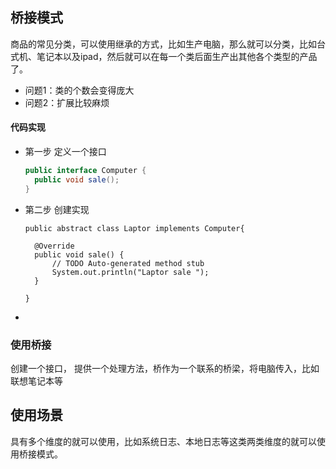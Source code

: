 ## 桥接模式

商品的常见分类，可以使用继承的方式，比如生产电脑，那么就可以分类，比如台式机、笔记本以及ipad，然后就可以在每一个类后面生产出其他各个类型的产品了。

- 问题1：类的个数会变得庞大
- 问题2：扩展比较麻烦

#### 代码实现

- 第一步 定义一个接口

  ```java
  public interface Computer {
  	public void sale();
  }
  ```

  

- 第二步 创建实现

  ```
  public abstract class Laptor implements Computer{
  
  	@Override
  	public void sale() {
  		// TODO Auto-generated method stub
  		System.out.println("Laptor sale ");
  	}
  
  }
  
  ```

  

- 

### 使用桥接

创建一个接口， 提供一个处理方法，桥作为一个联系的桥梁，将电脑传入，比如联想笔记本等



## 使用场景

具有多个维度的就可以使用，比如系统日志、本地日志等这类两类维度的就可以使用桥接模式。





